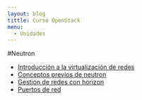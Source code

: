```yaml
---
layout: blog
tittle: Curso OpenStack
menu:
  - Unidades
---
```


#Neutron

* [Introducción a la virtualización de redes](intro)
* [Conceptos previos de neutron](conceptos_previos)
* [Gestión de redes con horizon](neutron)
* [Puertos de red](puertos)

